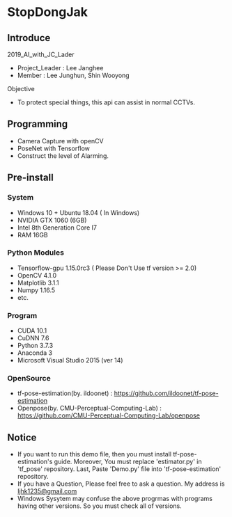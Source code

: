 # StopDongJak

## Introduce
2019_AI_with_JC_Lader

* Project_Leader  : Lee Janghee  
* Member          : Lee Junghun, Shin Wooyong
  
Objective
* To protect special things, this api can assist in normal CCTVs.
## Programming
* Camera Capture with openCV
* PoseNet with Tensorflow
* Construct the level of Alarming.

## Pre-install
### System
- Windows 10 + Ubuntu 18.04 ( In Windows)
- NVIDIA GTX 1060 (6GB)
- Intel 8th Generation Core I7
- RAM 16GB

### Python Modules
- Tensorflow-gpu 1.15.0rc3 ( Please Don't Use tf version >= 2.0)
- OpenCV 4.1.0
- Matplotlib 3.1.1
- Numpy 1.16.5
- etc.

### Program
- CUDA 10.1
- CuDNN 7.6
- Python 3.7.3
- Anaconda 3
- Microsoft Visual Studio 2015 (ver 14)

### OpenSource
- tf-pose-estimation(by. ildoonet) : https://github.com/ildoonet/tf-pose-estimation
- Openpose(by. CMU-Perceptual-Computing-Lab) : https://github.com/CMU-Perceptual-Computing-Lab/openpose

## Notice
- If you want to run this demo file, then you must install tf-pose-estimation's guide. Moreover, You must replace 'estimator.py' in 'tf_pose' repository. Last, Paste 'Demo.py' file into 'tf-pose-estimation' repository.
- If you have a Question, Please feel free to ask a question. My address is ljhk1235@gmail.com
- Windows Sysytem may confuse the above progrmas with programs having other versions. So you must check all of versions.
